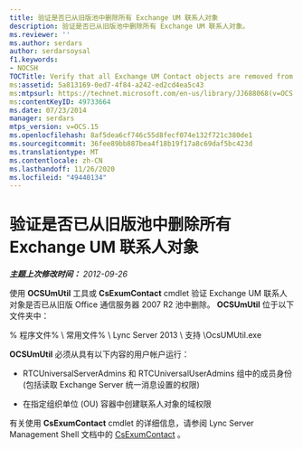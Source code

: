 ```yaml
---
title: 验证是否已从旧版池中删除所有 Exchange UM 联系人对象
description: 验证是否已从旧版池中删除所有 Exchange UM 联系人对象。
ms.reviewer: ''
ms.author: serdars
author: serdarsoysal
f1.keywords:
- NOCSH
TOCTitle: Verify that all Exchange UM Contact objects are removed from the legacy pool
ms:assetid: 5a813169-0ed7-4f84-a242-ed2cd4ea5c43
ms:mtpsurl: https://technet.microsoft.com/en-us/library/JJ688068(v=OCS.15)
ms:contentKeyID: 49733664
ms.date: 07/23/2014
manager: serdars
mtps_version: v=OCS.15
ms.openlocfilehash: 8af5dea6cf746c55d8fecf074e132f721c380de1
ms.sourcegitcommit: 36fee89bb887bea4f18b19f17a8c69daf5bc423d
ms.translationtype: MT
ms.contentlocale: zh-CN
ms.lasthandoff: 11/26/2020
ms.locfileid: "49440134"
---
```

# <a name="verify-that-all-exchange-um-contact-objects-are-removed-from-the-legacy-pool"></a>验证是否已从旧版池中删除所有 Exchange UM 联系人对象

<div data-xmlns="http://www.w3.org/1999/xhtml">

<div class="topic" data-xmlns="http://www.w3.org/1999/xhtml" data-msxsl="urn:schemas-microsoft-com:xslt" data-cs="https://msdn.microsoft.com/">

<div data-asp="https://msdn2.microsoft.com/asp">



</div>

<div id="mainSection">

<div id="mainBody">

<span> </span>

_**主题上次修改时间：** 2012-09-26_

使用 **OCSUmUtil** 工具或 **CsExumContact** cmdlet 验证 Exchange UM 联系人对象是否已从旧版 Office 通信服务器 2007 R2 池中删除。 **OCSUmUtil** 位于以下文件夹中：

% 程序文件% \\ 常用文件% \\ Lync Server 2013 \\ 支持 \\OcsUMUtil.exe

**OCSUmUtil** 必须从具有以下内容的用户帐户运行：

  - RTCUniversalServerAdmins 和 RTCUniversalUserAdmins 组中的成员身份 (包括读取 Exchange Server 统一消息设置的权限) 

  - 在指定组织单位 (OU) 容器中创建联系人对象的域权限

有关使用 **CsExumContact** cmdlet 的详细信息，请参阅 Lync Server Management Shell 文档中的 [CsExumContact](https://docs.microsoft.com/powershell/module/skype/Get-CsExUmContact) 。

</div>

<span> </span>

</div>

</div>

</div>

